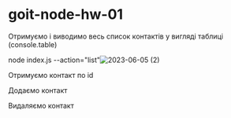 # goit-node-hw-01

Отримуємо і виводимо весь список контактів у вигляді таблиці (console.table)

node index.js --action="list"![2023-06-05 (2)](https://github.com/Demniks/CLI-application/assets/112686414/bff5d4ba-ad8a-4fef-a6ec-c4b272db4818)


Отримуємо контакт по id

Додаємо контакт

Видаляємо контакт

